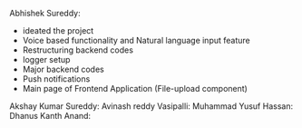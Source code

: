 Abhishek Sureddy: 
- ideated the project
- Voice based functionality and Natural language input feature
- Restructuring backend codes
- logger setup
- Major backend codes
- Push notifications
- Main page of Frontend Application (File-upload component)

Akshay Kumar Sureddy:
Avinash reddy Vasipalli:
Muhammad Yusuf Hassan:
Dhanus Kanth Anand:
